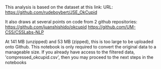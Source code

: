 This analysis is based on the dataset at this link:
URL: https://github.com/rudeboybert/JSE_OkCupid

It also draws at several points on code from 2 github repositories:
https://github.com/juanshishido/okcupid
https://github.com/UM-CSS/CSSLabs-NLP

At 141 MB (unzipped) and 53 MB (zipped), this is too large to be uploaded onto Github. This notebook is only required to convert the original data to a manageable size. If you already have access to the filtered data, 'compressed_okcupid.csv', then you may proceed to the next steps in the notebooks
